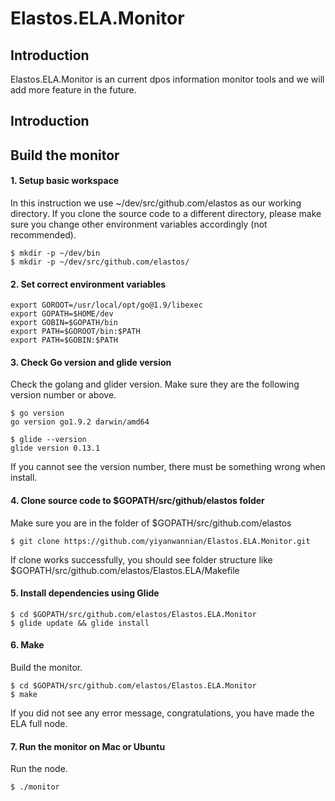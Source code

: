 # Elastos.ELA.Monitor

## Introduction
Elastos.ELA.Monitor is an current dpos information monitor tools and we will add more feature in the future.

## Introduction

## Build the monitor

#### 1. Setup basic workspace
In this instruction we use ~/dev/src/github.com/elastos as our working directory. If you clone the source code to a different directory, please make sure you change other environment variables accordingly (not recommended). 

```shell
$ mkdir -p ~/dev/bin
$ mkdir -p ~/dev/src/github.com/elastos/
```

#### 2. Set correct environment variables

```shell
export GOROOT=/usr/local/opt/go@1.9/libexec
export GOPATH=$HOME/dev
export GOBIN=$GOPATH/bin
export PATH=$GOROOT/bin:$PATH
export PATH=$GOBIN:$PATH
```

#### 3. Check Go version and glide version

Check the golang and glider version. Make sure they are the following version number or above.

```shell
$ go version
go version go1.9.2 darwin/amd64

$ glide --version
glide version 0.13.1
```

If you cannot see the version number, there must be something wrong when install.

#### 4. Clone source code to $GOPATH/src/github/elastos folder
Make sure you are in the folder of $GOPATH/src/github.com/elastos
```shell
$ git clone https://github.com/yiyanwannian/Elastos.ELA.Monitor.git
```

If clone works successfully, you should see folder structure like $GOPATH/src/github.com/elastos/Elastos.ELA/Makefile

#### 5. Install dependencies using Glide

```shell
$ cd $GOPATH/src/github.com/elastos/Elastos.ELA.Monitor
$ glide update && glide install
``` 

#### 6. Make

Build the monitor.
```shell
$ cd $GOPATH/src/github.com/elastos/Elastos.ELA.Monitor
$ make
```

If you did not see any error message, congratulations, you have made the ELA full node.

#### 7. Run the monitor on Mac or Ubuntu

Run the node.
```shell
$ ./monitor
```
